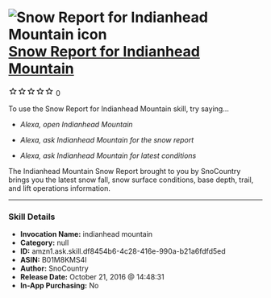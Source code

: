 # &nbsp;<img src="skill_icon" alt="Snow Report for Indianhead Mountain icon" width="36"> [Snow Report for Indianhead Mountain](http://alexa.amazon.com/#skills/amzn1.ask.skill.df8454b6-4c28-416e-990a-b21a6fdfd5ed)
![0 stars](../../images/ic_star_border_black_18dp_1x.png)![0 stars](../../images/ic_star_border_black_18dp_1x.png)![0 stars](../../images/ic_star_border_black_18dp_1x.png)![0 stars](../../images/ic_star_border_black_18dp_1x.png)![0 stars](../../images/ic_star_border_black_18dp_1x.png) 0

To use the Snow Report for Indianhead Mountain skill, try saying...

* *Alexa, open Indianhead Mountain*

* *Alexa, ask Indianhead Mountain for the snow report*

* *Alexa, ask Indianhead Mountain for latest conditions*

The Indianhead Mountain Snow Report brought to you by SnoCountry brings you the latest snow fall, snow surface conditions,  base depth, trail, and lift operations information.

***

### Skill Details

* **Invocation Name:** indianhead mountain
* **Category:** null
* **ID:** amzn1.ask.skill.df8454b6-4c28-416e-990a-b21a6fdfd5ed
* **ASIN:** B01M8KMS4I
* **Author:** SnoCountry
* **Release Date:** October 21, 2016 @ 14:48:31
* **In-App Purchasing:** No
